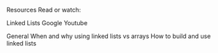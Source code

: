 Resources
Read or watch:

Linked Lists
Google
Youtube

General
When and why using linked lists vs arrays
How to build and use linked lists
